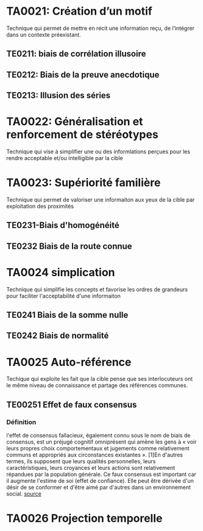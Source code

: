 # TA0021: Création d’un motif
Technique qui permet de mettre en récit une information reçu, de l’intégrer dans un contexte préexistant.

## TE0211: biais de corrélation illusoire
## TE0212: Biais de la preuve anecdotique
## TE0213: Illusion des séries

# TA0022: Généralisation et renforcement de stéréotypes
Technique qui vise à simplifier une ou des informlations perçues pour les rendre acceptable et/ou intelligible par la cible



# TA0023: Supériorité familière
Technique qui permet de valoriser une informaiton aux yeux de la cible par exploitation des proximités

## TE0231-Biais d'homogénéité
## TE0232 Biais de la route connue

# TA0024 simplication
Technique qui simplifie les concepts et favorise les ordres de grandeurs pour faciliter l'acceptabilité d'une informaiton

## TE0241 Biais de la somme nulle
## TE0242 Biais de normalité

# TA0025 Auto-référence 
Techique qui exploite les fait que la cible pense que ses interlocuteurs ont le même niveau de connaissance et partage des références communes.

## TE00251 Effet de faux consensus
### Définition
l'effet de consensus fallacieux, également connu sous le nom de biais de consensus, est un préjugé cognitif omniprésent qui amène les gens à « voir leurs propres choix comportementaux et jugements comme relativement communs et appropriés aux circonstances existantes ». [1]En d'autres termes, ils supposent que leurs qualités personnelles, leurs caractéristiques, leurs croyances et leurs actions sont relativement répandues par la population générale.
Ce faux consensus est important car il augmente l'estime de soi (effet de confiance). Elle peut être dérivée d'un désir de se conformer et d'être aimé par d'autres dans un environnement social. [source](https://en.wikipedia.org/wiki/False_consensus_effect)

# TA0026 Projection temporelle


